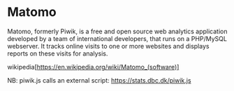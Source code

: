 # Matomo
Matomo, formerly Piwik, is a free and open source web analytics application developed by a team of international developers, that runs on a PHP/MySQL webserver. It tracks online visits to one or more websites and displays reports on these visits for analysis.

wikipedia[https://en.wikipedia.org/wiki/Matomo_(software)]

NB: piwik.js calls an external script:
https://stats.dbc.dk/piwik.js
